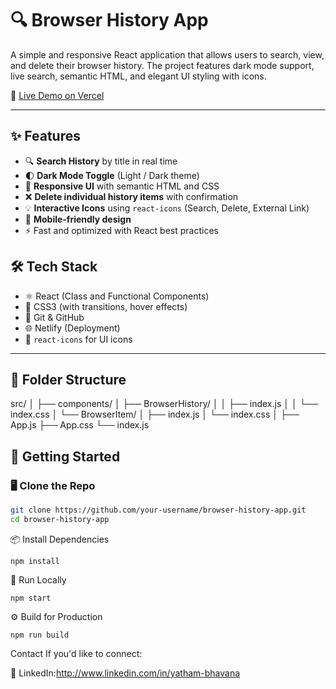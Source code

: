 # 🔍 Browser History App

A simple and responsive React application that allows users to search, view, and delete their browser history. The project features dark mode support, live search, semantic HTML, and elegant UI styling with icons.

🚀 [Live Demo on Vercel](https://browser-history-react.vercel.app/)

---

## ✨ Features

- 🔍 **Search History** by title in real time
- 🌓 **Dark Mode Toggle** (Light / Dark theme)
- 🧾 **Responsive UI** with semantic HTML and CSS
- ❌ **Delete individual history items** with confirmation
- 💡 **Interactive Icons** using `react-icons` (Search, Delete, External Link)
- 📱 **Mobile-friendly design**
- ⚡ Fast and optimized with React best practices



## 🛠️ Tech Stack

- ⚛️ React (Class and Functional Components)
- 🎨 CSS3 (with transitions, hover effects)
- 💼 Git & GitHub
- 🌐 Netlify (Deployment)
- 🧩 `react-icons` for UI icons

---

## 📂 Folder Structure

src/
│
├── components/
│ ├── BrowserHistory/
│ │ ├── index.js
│ │ └── index.css
│ └── BrowserItem/
│ ├── index.js
│ └── index.css
│
├── App.js
├── App.css
└── index.js

## 🧪 Getting Started

### 🖥️ Clone the Repo

```bash
git clone https://github.com/your-username/browser-history-app.git
cd browser-history-app
```
📦 Install Dependencies
  ```
  npm install
```
🧭 Run Locally
```
npm start
```
⚙️ Build for Production
```
npm run build
```
Contact
If you'd like to connect:

💼 LinkedIn:http://www.linkedin.com/in/yatham-bhavana




